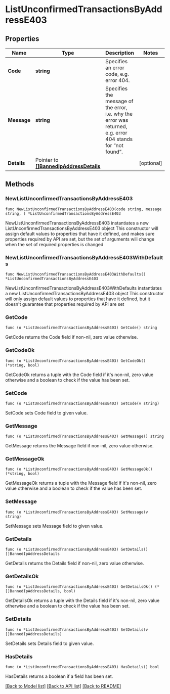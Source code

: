 # ListUnconfirmedTransactionsByAddressE403

## Properties

Name | Type | Description | Notes
------------ | ------------- | ------------- | -------------
**Code** | **string** | Specifies an error code, e.g. error 404. | 
**Message** | **string** | Specifies the message of the error, i.e. why the error was returned, e.g. error 404 stands for “not found”. | 
**Details** | Pointer to [**[]BannedIpAddressDetails**](BannedIpAddressDetails.md) |  | [optional] 

## Methods

### NewListUnconfirmedTransactionsByAddressE403

`func NewListUnconfirmedTransactionsByAddressE403(code string, message string, ) *ListUnconfirmedTransactionsByAddressE403`

NewListUnconfirmedTransactionsByAddressE403 instantiates a new ListUnconfirmedTransactionsByAddressE403 object
This constructor will assign default values to properties that have it defined,
and makes sure properties required by API are set, but the set of arguments
will change when the set of required properties is changed

### NewListUnconfirmedTransactionsByAddressE403WithDefaults

`func NewListUnconfirmedTransactionsByAddressE403WithDefaults() *ListUnconfirmedTransactionsByAddressE403`

NewListUnconfirmedTransactionsByAddressE403WithDefaults instantiates a new ListUnconfirmedTransactionsByAddressE403 object
This constructor will only assign default values to properties that have it defined,
but it doesn't guarantee that properties required by API are set

### GetCode

`func (o *ListUnconfirmedTransactionsByAddressE403) GetCode() string`

GetCode returns the Code field if non-nil, zero value otherwise.

### GetCodeOk

`func (o *ListUnconfirmedTransactionsByAddressE403) GetCodeOk() (*string, bool)`

GetCodeOk returns a tuple with the Code field if it's non-nil, zero value otherwise
and a boolean to check if the value has been set.

### SetCode

`func (o *ListUnconfirmedTransactionsByAddressE403) SetCode(v string)`

SetCode sets Code field to given value.


### GetMessage

`func (o *ListUnconfirmedTransactionsByAddressE403) GetMessage() string`

GetMessage returns the Message field if non-nil, zero value otherwise.

### GetMessageOk

`func (o *ListUnconfirmedTransactionsByAddressE403) GetMessageOk() (*string, bool)`

GetMessageOk returns a tuple with the Message field if it's non-nil, zero value otherwise
and a boolean to check if the value has been set.

### SetMessage

`func (o *ListUnconfirmedTransactionsByAddressE403) SetMessage(v string)`

SetMessage sets Message field to given value.


### GetDetails

`func (o *ListUnconfirmedTransactionsByAddressE403) GetDetails() []BannedIpAddressDetails`

GetDetails returns the Details field if non-nil, zero value otherwise.

### GetDetailsOk

`func (o *ListUnconfirmedTransactionsByAddressE403) GetDetailsOk() (*[]BannedIpAddressDetails, bool)`

GetDetailsOk returns a tuple with the Details field if it's non-nil, zero value otherwise
and a boolean to check if the value has been set.

### SetDetails

`func (o *ListUnconfirmedTransactionsByAddressE403) SetDetails(v []BannedIpAddressDetails)`

SetDetails sets Details field to given value.

### HasDetails

`func (o *ListUnconfirmedTransactionsByAddressE403) HasDetails() bool`

HasDetails returns a boolean if a field has been set.


[[Back to Model list]](../README.md#documentation-for-models) [[Back to API list]](../README.md#documentation-for-api-endpoints) [[Back to README]](../README.md)


